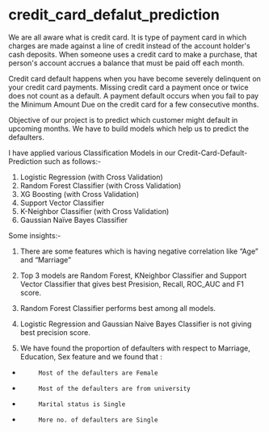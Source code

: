 # credit_card_defalut_prediction

We are all aware what is credit card. It is type of payment card in which charges are made against a line of credit instead of the account holder's cash deposits. When someone uses a credit card to make a purchase, that person's account accrues a balance that must be paid off each month. 

Credit card default happens when you have become severely delinquent on your credit card payments. Missing credit card a payment once or twice does not count as a default. A payment default occurs when you fail to pay the Minimum Amount Due on the credit card for a few consecutive months.

Objective of our project is to predict which customer might default in upcoming months. 
We have to build models which help us to predict the defaulters. 

I have applied various Classification Models in our Credit-Card-Default-Prediction such as follows:-
1. Logistic Regression (with Cross Validation)
2. Random Forest Classifier (with Cross Validation)
3. XG Boosting (with Cross Validation)
4. Support Vector Classifier 
5. K-Neighbor Classifier (with Cross Validation) 
6. Gaussian Naïve Bayes Classifier

Some insights:-
1.	There are some features which is having negative correlation like “Age” and “Marriage”

2.	Top 3 models are Random Forest, KNeighbor Classifier and Support Vector Classifier that gives best Presision, Recall, ROC_AUC and F1 score. 

3.	Random Forest Classifier performs best among all models.

4.	Logistic Regression and Gaussian Naive Bayes Classifier is not giving best precision score.

5.	We have found the proportion of defaulters with respect to Marriage, Education, Sex feature and we found that :
  *          Most of the defaulters are Female
  *          Most of the defaulters are from university 
  *          Marital status is Single 
  *          More no. of defaulters are Single

